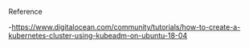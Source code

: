 
Reference

-https://www.digitalocean.com/community/tutorials/how-to-create-a-kubernetes-cluster-using-kubeadm-on-ubuntu-18-04
